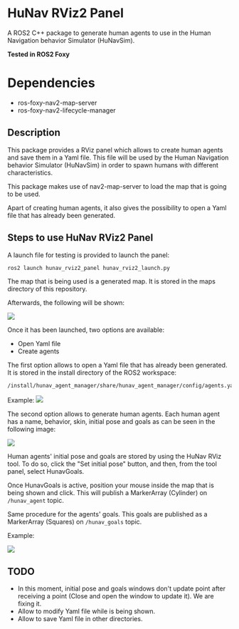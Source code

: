 # HuNav RViz2 Panel

A ROS2 C++ package to generate human agents to use in the Human Navigation behavior Simulator (HuNavSim).

**Tested in ROS2 Foxy**

# Dependencies

* ros-foxy-nav2-map-server
* ros-foxy-nav2-lifecycle-manager

## Description

This package provides a RViz panel which allows to create human agents and save them in a Yaml file. 
This file will be used by the Human Navigation behavior Simulator (HuNavSim) in order to spawn humans with different characteristics.

This package makes use of nav2-map-server to load the map that is going to be used.

Apart of creating human agents, it also gives the possibility to open a Yaml file that has already been generated.

## Steps to use HuNav RViz2 Panel

A launch file for testing is provided to launch the panel:
```sh
ros2 launch hunav_rviz2_panel hunav_rviz2_launch.py
```

The map that is being used is a generated map. It is stored in the maps directory of this repository.

Afterwards, the following will be shown:

![](https://github.com/robotics-upo/hunav_sim/blob/master/hunav_rviz2_panel/images/RVizPanelGlobal.png)

Once it has been launched, two options are available:

* Open Yaml file
* Create agents

The first option allows to open a Yaml file that has already been generated. It is stored in the install directory of the ROS2 workspace:
```sh
/install/hunav_agent_manager/share/hunav_agent_manager/config/agents.yaml
```
Example:
![](https://github.com/robotics-upo/hunav_sim/blob/master/hunav_rviz2_panel/images/AgentsGenerated.png)

The second option allows to generate human agents. Each human agent has a name, behavior, skin, initial pose and goals as can be seen in the following image:

![](https://github.com/robotics-upo/hunav_sim/blob/master/hunav_rviz2_panel/images/HumanAgentWindow.png)

Human agents' initial pose and goals are stored by using the HuNav RViz tool. To do so, click the "Set initial pose" button, and then, from the tool panel, select HunavGoals.

Once HunavGoals is active, position your mouse inside the map that is being shown and click. This will publish a MarkerArray (Cylinder) on ```/hunav_agent``` topic.

Same procedure for the agents' goals. This goals are published as a MarkerArray (Squares) on ```/hunav_goals``` topic.

Example:


![](https://github.com/robotics-upo/hunav_sim/blob/master/hunav_rviz2_panel/images/AgentCreation.gif)

## TODO

* In this moment, initial pose and goals windows don't update point after receiving a point (Close and open the window to update it). We are fixing it.
* Allow to modify Yaml file while is being shown.
* Allow to save Yaml file in other directories.